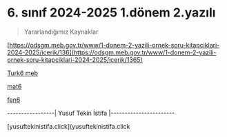 # 6. sınıf 2024-2025 1.dönem 2.yazılı

> Yararlandığımız Kaynaklar

[https://odsgm.meb.gov.tr/www/1-donem-2-yazili-ornek-soru-kitapciklari-2024-2025/icerik/136](https://odsgm.meb.gov.tr/www/1-donem-2-yazili-ornek-soru-kitapciklari-2024-2025/icerik/1365)

[Turk6 meb](https://cdn.eba.gov.tr/yardimcikaynaklar/2024/12/ornek1_2_1/turk6_meb.pdf)

[mat6](https://cdn.eba.gov.tr/yardimcikaynaklar/2024/12/ornek1_2_1/mat6.pdf)

[fen6](https://cdn.eba.gov.tr/yardimcikaynaklar/2024/12/ornek1_2_1/fen6.pdf)

-----------------|   Yusuf Tekin İstifa   |-----------------------

[yusuftekinistifa.click](yusuftekinistifa.click
